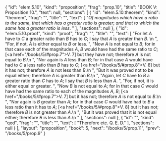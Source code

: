 {
  "id": "elem.5.10",
  "kind": "proposition",
  "frag": "prop.10",
  "title": "BOOK V: Proposition 10.",
  "text": null,
  "sections": [
    {
      "id": "elem.5.10.theorem",
      "kind": "theorem",
      "frag": "",
      "title": "",
      "text": [
        "<var>Of magnitudes which have a ratio to the same</var>, <var>that which has a greater ratio is greater</var>; <var>and that to which the same has a greater ratio is less</var>. "
      ],
      "sections": null
    },
    {
      "id": "elem.5.10.proof",
      "kind": "proof",
      "frag": "",
      "title": "",
      "text": [
        "For let <var>A</var> have to <var>C</var> a greater ratio than <var>B</var> has to <var>C</var>; I say that <var>A</var> is greater than <var>B</var>. \n      ",
        "For, if not, <var>A</var> is either equal to <var>B</var> or less. ",
        "Now <var>A</var> is not equal to <var>B</var>; for in that case each of the magnitudes <var>A</var>, <var>B</var> would have had the same ratio to <var>C</var>; [<a href=\"/books/5/#prop.7\">V. 7</a>] but they have not; therefore <var>A</var> is not equal to <var>B</var>.\n      ",
        "Nor again is <var>A</var> less than <var>B</var>; for in that case <var>A</var> would have had to <var>C</var> a less ratio than <var>B</var> has to <var>C</var>; [<a href=\"/books/5/#prop.8\">V. 8</a>] but it has not; therefore <var>A</var> is not less than <var>B</var>.\n      ",
        "But it was proved not to be equal either; therefore <var>A</var> is greater than <var>B</var>.\n      ",
        "Again, let <var>C</var> have to <var>B</var> a greater ratio than <var>C</var> has to <var>A</var>; I say that <var>B</var> is less than <var>A</var>. ",
        "For, if not, it is either equal or greater. ",
        "Now <var>B</var> is not equal to <var>A</var>; for in that case <var>C</var> would have had the same ratio to each of the magnitudes <var>A</var>, <var>B</var>; [<a href=\"/books/5/#prop.7\">V. 7</a>] but it has not; therefore <var>A</var> is not equal to <var>B</var>.\n       ",
        "Nor again is <var>B</var> greater than <var>A</var>; for in that case <var>C</var> would have had to <var>B</var> a less ratio than it has to <var>A</var>; [<a href=\"/books/5/#prop.8\">V. 8</a>] but it has not; therefore <var>B</var> is not greater than <var>A</var>.\n      ",
        "But it was proved that it is not equal either; therefore <var>B</var> is less than <var>A</var>.\n      "
      ],
      "sections": null
    },
    {
      "id": "",
      "kind": "qed",
      "frag": "",
      "title": "",
      "text": [
        "Therefore etc. Q. E. D."
      ],
      "sections": null
    }
  ],
  "layout": "proposition",
  "book": 5,
  "next": "/books/5/prop.11",
  "prev": "/books/5/prop.9"
}
